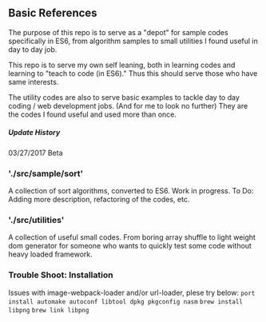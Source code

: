 ## Basic References
The purpose of this repo is to serve as a "depot" for sample codes specifically in ES6, from algorithm samples to small utilities I found useful in day to day job.

This repo is to serve my own self leaning, both in learning codes and learning to "teach to code (in ES6)." Thus this should serve those who have same interests.

The utility codes are also to serve basic examples to tackle day to day coding / web development jobs. (And for me to look no further) They are the codes I found useful and used more than once.   



##### Update History
03/27/2017 Beta



### './src/sample/sort'
A collection of sort algorithms, converted to ES6. Work in progress.
To Do:
Adding more description, refactoring of the codes, etc.



### './src/utilities'
A collection of useful small codes. From boring array shuffle to light weight dom generator for someone who wants to quickly test some code without heavy loaded framework.



### Trouble Shoot: Installation
Issues with image-webpack-loader and/or url-loader, plese try below:
```port install automake autoconf libtool dpkg pkgconfig nasm```
```brew install libpng```
```brew link libpng```
